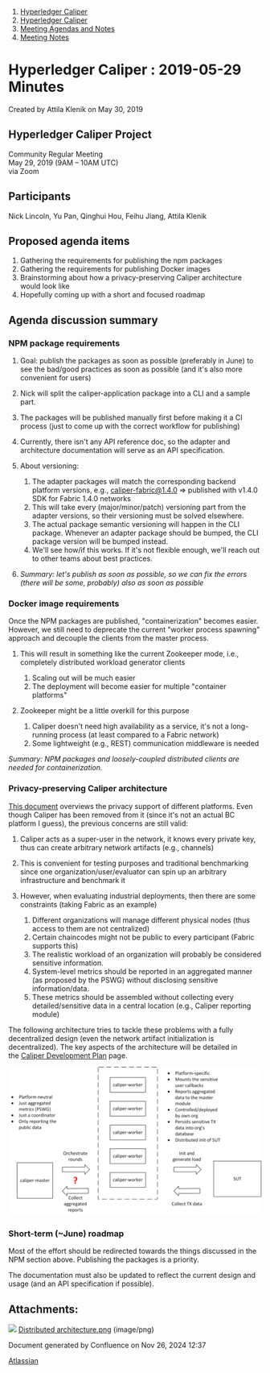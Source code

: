 1. [Hyperledger Caliper](index.html)
2. [Hyperledger Caliper](Hyperledger-Caliper_23101442.html)
3. [Meeting Agendas and Notes](Meeting-Agendas-and-Notes_23101465.html)
4. [Meeting Notes](Meeting-Notes_23101469.html)

# Hyperledger Caliper : 2019-05-29 Minutes

Created by Attila Klenik on May 30, 2019

## Hyperledger Caliper Project

Community Regular Meeting  
May 29, 2019 (9AM – 10AM UTC)  
via Zoom

## Participants

Nick Lincoln, Yu Pan, Qinghui Hou, Feihu Jiang, Attila Klenik

## Proposed agenda items

1. Gathering the requirements for publishing the npm packages
2. Gathering the requirements for publishing Docker images
3. Brainstorming about how a privacy-preserving Caliper architecture would look like
4. Hopefully coming up with a short and focused roadmap

## Agenda discussion summary

### NPM package requirements

1. Goal: publish the packages as soon as possible (preferably in June) to see the bad/good practices as soon as possible (and it's also more convenient for users)
2. Nick will split the caliper-application package into a CLI and a sample part.
3. The packages will be published manually first before making it a CI process (just to come up with the correct workflow for publishing)
4. Currently, there isn't any API reference doc, so the adapter and architecture documentation will serve as an API specification.
5. About versioning:
   
   1. The adapter packages will match the corresponding backend platform versions, e.g., caliper-fabric@1.4.0 =&gt; published with v1.4.0 SDK for Fabric 1.4.0 networks
   2. This will take every (major/minor/patch) versioning part from the adapter versions, so their versioning must be solved elsewhere.
   3. The actual package semantic versioning will happen in the CLI package. Whenever an adapter package should be bumped, the CLI package version will be bumped instead.
   4. We'll see how/if this works. If it's not flexible enough, we'll reach out to other teams about best practices.
6. *Summary: let's publish as soon as possible, so we can fix the errors (there will be some, probably) also as soon as possible*

### Docker image requirements

Once the NPM packages are published, "containerization" becomes easier. However, we still need to deprecate the current "worker process spawning" approach and decouple the clients from the master process. 

1. This will result in something like the current Zookeeper mode, i.e., completely distributed workload generator clients
   
   1. Scaling out will be much easier
   2. The deployment will become easier for multiple "container platforms"
2. Zookeeper might be a little overkill for this purpose
   
   1. Caliper doesn't need high availability as a service, it's not a long-running process (at least compared to a Fabric network)
   2. Some lightweight (e.g., REST) communication middleware is needed

*Summary: NPM packages and loosely-coupled distributed clients are needed for containerization.*

### Privacy-preserving Caliper architecture

[This document](https://docs.google.com/document/d/14paUx8CC_lWV01TMHNmeu3NGxtxb5rgtipyMr3vrR8w/edit) overviews the privacy support of different platforms. Even though Caliper has been removed from it (since it's not an actual BC platform I guess), the previous concerns are still valid:

1. Caliper acts as a super-user in the network, it knows every private key, thus can create arbitrary network artifacts (e.g., channels)
2. This is convenient for testing purposes and traditional benchmarking since one organization/user/evaluator can spin up an arbitrary infrastructure and benchmark it
3. However, when evaluating industrial deployments, then there are some constraints (taking Fabric as an example)
   
   1. Different organizations will manage different physical nodes (thus access to them are not centralized)
   2. Certain chaincodes might not be public to every participant (Fabric supports this)
   3. The realistic workload of an organization will probably be considered sensitive information.
   4. System-level metrics should be reported in an aggregated manner (as proposed by the PSWG) without disclosing sensitive information/data.
   5. These metrics should be assembled without collecting every detailed/sensitive data in a central location (e.g., Caliper reporting module)

The following architecture tries to tackle these problems with a fully decentralized design (even the network artifact initialization is decentralized). The key aspects of the architecture will be detailed in the [Caliper Development Plan](Caliper-Development-Plan_23101526.html) page.

![](attachments/23101543/23101544.png?height=250)

### Short-term (~June) roadmap

Most of the effort should be redirected towards the things discussed in the NPM section above. Publishing the packages is a priority. 

The documentation must also be updated to reflect the current design and usage (and an API specification if possible).

## Attachments:

![](images/icons/bullet_blue.gif) [Distributed architecture.png](attachments/23101543/23101544.png) (image/png)

Document generated by Confluence on Nov 26, 2024 12:37

[Atlassian](http://www.atlassian.com/)
